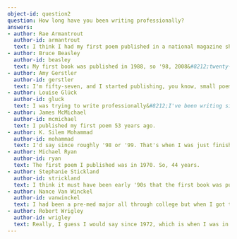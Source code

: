 ```yaml
---
object-id: question2   
question: How long have you been writing professionally?
answers:
- author: Rae Armantrout
  author-id: armantrout
  text: I think I had my first poem published in a national magazine shortly after I graduated from college, and then I just continued to publish in magazines. I had my first book was published when I was thirty, and I've been publishing books ever since. ... If by a professional, you mean somebody who actually makes money and has a reputation, I guess I've been in that category maybe for twenty-five years, or something.
- author: Bruce Beasley
  author-id: beasley
  text: My first book was published in 1988, so '98, 2008&#8212;twenty-five, twenty-six years.
- author: Amy Gerstler
  author-id: gerstler
  text: I'm fifty-seven, and I started publishing, you know, small poems in school magazines back when I was in college, when I was, 18, 19, 20. So if you start it there, then that amount of years. If you start it when I had my first chapbook, then it would have been after I finished college.
- author: Louise Glück
  author-id: gluck
  text: I was trying to write professionally&#8212;I've been writing since I was a child. And I had a very high opinion of my early work, so I was sending books out to publishers in my early teens.
- author: James McMichael
  author-id: mcmichael
  text: I published my first poem 53 years ago.
- author: K. Silem Mohammad
  author-id: mohammad
  text: I'd say since roughly '98 or '99. That's when I was just finishing grad school and procrastinating on finishing my dissertation. So, I kind of went back to my long-time interest in contemporary poetry.
- author: Michael Ryan
  author-id: ryan
  text: The first poem I published was in 1970. So, 44 years.
- author: Stephanie Stickland
  author-id: strickland
  text: I think it must have been early '90s that the first book was published, I think? It might have been.
- author: Nance Van Winckel
  author-id: vanwinckel
  text: I had been a pre-med major all through college but when I got to graduate school I was totally happy doing my writing thing and I never looked back. So I started my so-called practice there where I worked every day on my writing. That was 1975.
- author: Robert Wrigley
  author-id: wrigley
  text: Really, I guess I would say since 1972, which is when I was in fact an undergraduate student. I got discharged from the army in 1971, got drafted, went back to college, and within a matter of a few months was waylaid by poetry.
---
```

